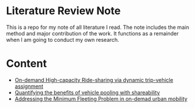 Literature Review Note
======
This is a repo for my note of all literature I read. The note includes the main method and major contribution of the work. It functions as a remainder when I am going to conduct my own research.

Content
======
- [On-demand High-capacity Ride-sharing via dynamic trip-vehicle assignment](On-demand.md)
- [Quantifying the benefits of vehicle pooling with shareability](Quantifying-shareability.md)
- [Addressing the Minimum Fleeting Problem in on-demad urban mobility](Addressing-Minimum-Fleeting.md)
